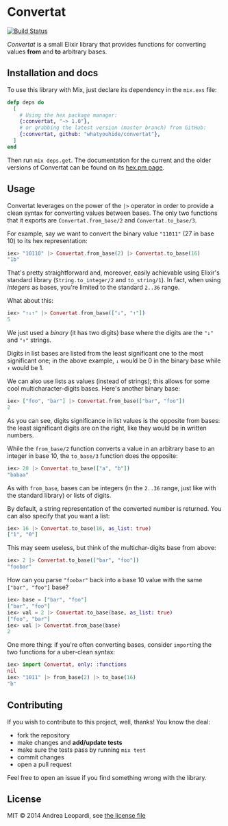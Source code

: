 # Convertat

[![Build Status](https://travis-ci.org/whatyouhide/convertat.svg?branch=master)](https://travis-ci.org/whatyouhide/convertat)

*Convertat* is a small Elixir library that provides functions for converting
values **from** and **to** arbitrary bases.


## Installation and docs

To use this library with Mix, just declare its dependency in the `mix.exs` file:

``` elixir
defp deps do
  [
    # Using the hex package manager:
    {:convertat, "~> 1.0"},
    # or grabbing the latest version (master branch) from GitHub:
    {:convertat, github: "whatyouhide/convertat"},
  ]
end
```

Then run `mix deps.get`. The documentation for the current and the older
versions of Convertat can be found on its [hex.pm
page](https://hex.pm/packages/convertat).


## Usage

Convertat leverages on the power of the `|>` operator in order to provide a
clean syntax for converting values between bases. The only two functions that it
exports are `Convertat.from_base/2` and `Convertat.to_base/3`.

For example, say we want to convert the binary value `"11011"` (27 in base 10)
to its hex representation:

``` elixir
iex> "10110" |> Convertat.from_base(2) |> Convertat.to_base(16)
"1b"
```

That's pretty straightforward and, moreover, easily achievable using Elixir's
standard library (`String.to_integer/2` and `to_string/1`). In fact, when using
*integers* as bases, you're limited to the standard `2..36` range.

What about this:

``` elixir
iex> "↑↓↑" |> Convertat.from_base(["↓", "↑"])
5
```

We just used a *binary* (it has two digits) base where the digits are the `"↓"`
and `"↑"` strings.

Digits in list bases are listed from the least significant one to the most
significant one; in the above example, `↓` would be 0 in the binary base while
`↑` would be 1.

We can also use lists as values (instead of strings); this allows for some cool
multicharacter-digits bases. Here's another binary base:

``` elixir
iex> ["foo", "bar"] |> Convertat.from_base(["bar", "foo"])
2
```

As you can see, digits significance in list values is the opposite from bases:
the least significant digits are on the right, like they would be in written
numbers.

While the `from_base/2` function converts a value in an arbitrary base to an
integer in base 10, the `to_base/3` function does the opposite:

``` elixir
iex> 20 |> Convertat.to_base(["a", "b"])
"babaa"
```

As with `from_base`, bases can be integers (in the `2..36` range, just like with
the standard library) or lists of digits.

By default, a string representation of the converted number is returned. You
can also specify that you want a list:

``` elixir
iex> 16 |> Convertat.to_base(16, as_list: true)
["1", "0"]
```

This may seem useless, but think of the multichar-digits base from above:

``` elixir
iex> 2 |> Convertat.to_base(["bar", "foo"])
"foobar"
```

How can you parse `"foobar"` back into a base 10 value with the same `["bar",
"foo"]` base?

``` elixir
iex> base = ["bar", "foo"]
["bar", "foo"]
iex> val = 2 |> Convertat.to_base(base, as_list: true)
["foo", "bar"]
iex> val |> Convertat.from_base(base)
2
```

One more thing: if you're often converting bases, consider `import`ing the two
functions for a uber-clean syntax:

``` elixir
iex> import Convertat, only: :functions
nil
iex> "1011" |> from_base(2) |> to_base(16)
"b"
```


## Contributing

If you wish to contribute to this project, well, thanks! You know the deal:

* fork the repository
* make changes and **add/update tests**
* make sure the tests pass by running `mix test`
* commit changes
* open a pull request

Feel free to open an issue if you find something wrong with the library.


## License

MIT &copy; 2014 Andrea Leopardi, see [the license file](LICENSE.txt)
